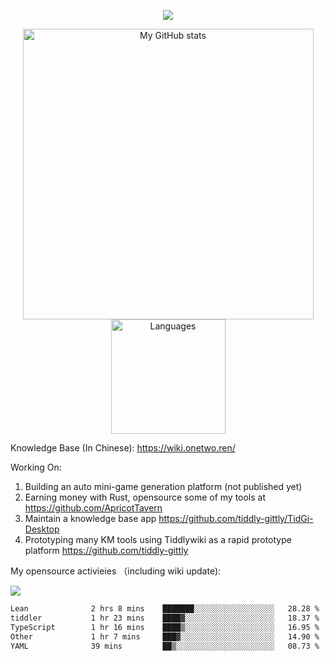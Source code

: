 <a href="https://github.com/linonetwo">
    <p align="center">
        <img src="https://github-profile-trophy.vercel.app/?username=linonetwo&column=7&theme=onedark"/>
    </p>
</a>
<a align="center" href="https://github.com/linonetwo">
  <p align="center">
    <img src="https://github-readme-stats.vercel.app/api?username=linonetwo&show_icons=true&count_private=true" alt="My GitHub stats" width="465"/>
    <img src="https://github-readme-stats.vercel.app/api/top-langs/?username=linonetwo&layout=compact&langs_count=10" alt="Languages" height="183">
  </p>
</a>

Knowledge Base (In Chinese): https://wiki.onetwo.ren/

Working On: 

1. Building an auto mini-game generation platform (not published yet)
1. Earning money with Rust, opensource some of my tools at https://github.com/ApricotTavern
1. Maintain a knowledge base app https://github.com/tiddly-gittly/TidGi-Desktop
1. Prototyping many KM tools using Tiddlywiki as a rapid prototype platform https://github.com/tiddly-gittly

My opensource activieies （including wiki update):

![](https://visitor-badge.glitch.me/badge?page_id=linonetwo.linonetwo)

<!--START_SECTION:waka-->

```txt
Lean              2 hrs 8 mins    ███████░░░░░░░░░░░░░░░░░░   28.28 %
tiddler           1 hr 23 mins    ████▓░░░░░░░░░░░░░░░░░░░░   18.37 %
TypeScript        1 hr 16 mins    ████▒░░░░░░░░░░░░░░░░░░░░   16.95 %
Other             1 hr 7 mins     ███▓░░░░░░░░░░░░░░░░░░░░░   14.90 %
YAML              39 mins         ██▒░░░░░░░░░░░░░░░░░░░░░░   08.73 %
```

<!--END_SECTION:waka-->
